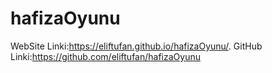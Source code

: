 # hafizaOyunu
 
WebSite Linki:https://eliftufan.github.io/hafizaOyunu/.
GitHub Linki:https://github.com/eliftufan/hafizaOyunu
